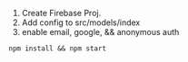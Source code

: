 1. Create Firebase Proj.
2. Add config to src/models/index
3. enable email, google, && anonymous auth

`
npm install && npm start
`